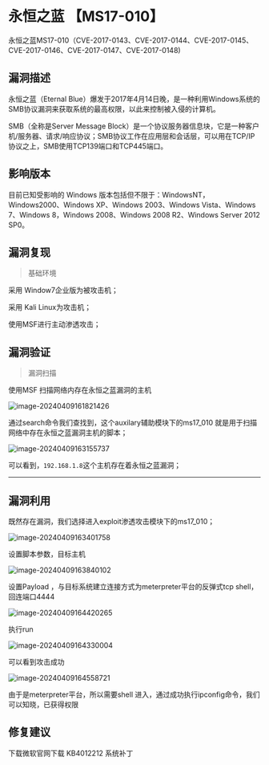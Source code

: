 # 永恒之蓝 【MS17-010】

永恒之蓝MS17-010（CVE-2017-0143、CVE-2017-0144、CVE-2017-0145、CVE-2017-0146、CVE-2017-0147、CVE-2017-0148)

## 漏洞描述

永恒之蓝（Eternal Blue）爆发于2017年4月14日晚，是一种利用Windows系统的SMB协议漏洞来获取系统的最高权限，以此来控制被入侵的计算机。 

SMB（全称是Server Message Block）是一个协议服务器信息块，它是一种客户机/服务器、请求/响应协议；SMB协议工作在应用层和会话层，可以用在TCP/IP协议之上，SMB使用TCP139端口和TCP445端口。





## 影响版本

目前已知受影响的 Windows 版本包括但不限于：WindowsNT，Windows2000、Windows XP、Windows 2003、Windows Vista、Windows 7、Windows 8，Windows 2008、Windows 2008 R2、Windows Server 2012 SP0。





## 漏洞复现

> 基础环境

采用 Window7企业版为被攻击机；

采用 Kali Linux为攻击机；

使用MSF进行主动渗透攻击；



## 漏洞验证

> 漏洞扫描

使用MSF 扫描网络内存在永恒之蓝漏洞的主机

![image-20240409161821426](https://typora-picgo-push.oss-cn-hangzhou.aliyuncs.com/img-for-typora/image-20240409161821426.png)

通过search命令我们查找到，这个auxilary辅助模块下的ms17_010 就是用于扫描网络中存在永恒之蓝漏洞主机的脚本；

![image-20240409163155737](https://typora-picgo-push.oss-cn-hangzhou.aliyuncs.com/img-for-typora/image-20240409163155737.png)

可以看到，`192.168.1.8`这个主机存在着永恒之蓝漏洞；

---



## 漏洞利用

既然存在漏洞，我们选择进入exploit渗透攻击模块下的ms17_010；

![image-20240409163401758](https://typora-picgo-push.oss-cn-hangzhou.aliyuncs.com/img-for-typora/image-20240409163401758.png)

设置脚本参数，目标主机

![image-20240409163840102](https://typora-picgo-push.oss-cn-hangzhou.aliyuncs.com/img-for-typora/image-20240409163840102.png)

设置Payload ，与目标系统建立连接方式为meterpreter平台的反弹式tcp shell，回连端口4444

![image-20240409164420265](https://typora-picgo-push.oss-cn-hangzhou.aliyuncs.com/img-for-typora/image-20240409164420265.png)

执行run

![image-20240409164330004](https://typora-picgo-push.oss-cn-hangzhou.aliyuncs.com/img-for-typora/image-20240409164330004.png)

可以看到攻击成功

![image-20240409164558721](https://typora-picgo-push.oss-cn-hangzhou.aliyuncs.com/img-for-typora/image-20240409164558721.png)

由于是meterpreter平台，所以需要shell 进入，通过成功执行ipconfig命令，我们可以知晓，已获得权限



## 修复建议

下载微软官网下载 KB4012212 系统补丁

